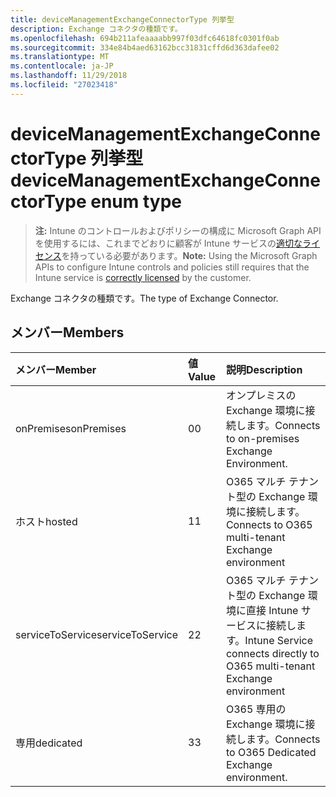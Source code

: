 ```yaml
---
title: deviceManagementExchangeConnectorType 列挙型
description: Exchange コネクタの種類です。
ms.openlocfilehash: 694b211afeaaaabb997f03dfc64618fc0301f0ab
ms.sourcegitcommit: 334e84b4aed63162bcc31831cffd6d363dafee02
ms.translationtype: MT
ms.contentlocale: ja-JP
ms.lasthandoff: 11/29/2018
ms.locfileid: "27023418"
---
```

# <a name="devicemanagementexchangeconnectortype-enum-type"></a><span data-ttu-id="300f9-103">deviceManagementExchangeConnectorType 列挙型</span><span class="sxs-lookup"><span data-stu-id="300f9-103">deviceManagementExchangeConnectorType enum type</span></span>

> <span data-ttu-id="300f9-104">**注:** Intune のコントロールおよびポリシーの構成に Microsoft Graph API を使用するには、これまでどおりに顧客が Intune サービスの[適切なライセンス](https://go.microsoft.com/fwlink/?linkid=839381)を持っている必要があります。</span><span class="sxs-lookup"><span data-stu-id="300f9-104">**Note:** Using the Microsoft Graph APIs to configure Intune controls and policies still requires that the Intune service is [correctly licensed](https://go.microsoft.com/fwlink/?linkid=839381) by the customer.</span></span>

<span data-ttu-id="300f9-105">Exchange コネクタの種類です。</span><span class="sxs-lookup"><span data-stu-id="300f9-105">The type of Exchange Connector.</span></span>
## <a name="members"></a><span data-ttu-id="300f9-106">メンバー</span><span class="sxs-lookup"><span data-stu-id="300f9-106">Members</span></span>
|<span data-ttu-id="300f9-107">メンバー</span><span class="sxs-lookup"><span data-stu-id="300f9-107">Member</span></span>|<span data-ttu-id="300f9-108">値</span><span class="sxs-lookup"><span data-stu-id="300f9-108">Value</span></span>|<span data-ttu-id="300f9-109">説明</span><span class="sxs-lookup"><span data-stu-id="300f9-109">Description</span></span>|
|:---|:---|:---|
|<span data-ttu-id="300f9-110">onPremises</span><span class="sxs-lookup"><span data-stu-id="300f9-110">onPremises</span></span>|<span data-ttu-id="300f9-111">0</span><span class="sxs-lookup"><span data-stu-id="300f9-111">0</span></span>|<span data-ttu-id="300f9-112">オンプレミスの Exchange 環境に接続します。</span><span class="sxs-lookup"><span data-stu-id="300f9-112">Connects to on-premises Exchange Environment.</span></span>|
|<span data-ttu-id="300f9-113">ホスト</span><span class="sxs-lookup"><span data-stu-id="300f9-113">hosted</span></span>|<span data-ttu-id="300f9-114">1</span><span class="sxs-lookup"><span data-stu-id="300f9-114">1</span></span>|<span data-ttu-id="300f9-115">O365 マルチ テナント型の Exchange 環境に接続します。</span><span class="sxs-lookup"><span data-stu-id="300f9-115">Connects to O365 multi-tenant Exchange environment</span></span>|
|<span data-ttu-id="300f9-116">serviceToService</span><span class="sxs-lookup"><span data-stu-id="300f9-116">serviceToService</span></span>|<span data-ttu-id="300f9-117">2</span><span class="sxs-lookup"><span data-stu-id="300f9-117">2</span></span>|<span data-ttu-id="300f9-118">O365 マルチ テナント型の Exchange 環境に直接 Intune サービスに接続します。</span><span class="sxs-lookup"><span data-stu-id="300f9-118">Intune Service connects directly to O365 multi-tenant Exchange environment</span></span>|
|<span data-ttu-id="300f9-119">専用</span><span class="sxs-lookup"><span data-stu-id="300f9-119">dedicated</span></span>|<span data-ttu-id="300f9-120">3</span><span class="sxs-lookup"><span data-stu-id="300f9-120">3</span></span>|<span data-ttu-id="300f9-121">O365 専用の Exchange 環境に接続します。</span><span class="sxs-lookup"><span data-stu-id="300f9-121">Connects to O365 Dedicated Exchange environment.</span></span>|



